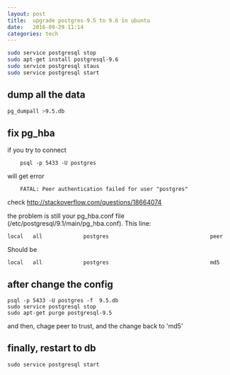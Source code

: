```yaml
---
layout: post
title:  upgrade postgres-9.5 to 9.6 in ubuntu
date:   2016-09-29 11:14 
categories: tech 
---
```


```bash
sudo service postgresql stop
sudo apt-get install postgresql-9.6
sudo service postgresql staus
sudo service postgresql start
```

## dump all the data

```bash
pg_dumpall >9.5.db
```

## fix pg_hba

if you try to connect

        psql -p 5433 -U postgres  

will get error
    
        FATAL: Peer authentication failed for user "postgres"

check http://stackoverflow.com/questions/18664074

the problem is still your pg_hba.conf file (/etc/postgresql/9.1/main/pg_hba.conf). This line:

    local   all             postgres                                peer

Should be

    local   all             postgres                                md5




## after change the config

    psql -p 5433 -U postgres -f  9.5.db
    sudo service postgresql stop
    sudo apt-get purge postgresql-9.5


and then,  chage peer to trust, and the change back to 'md5'


## finally, restart to db

    sudo service postgresql start
